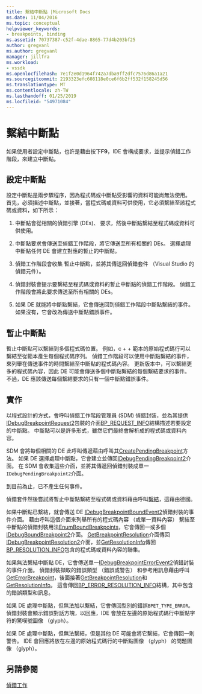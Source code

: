```yaml
---
title: 繫結中斷點 |Microsoft Docs
ms.date: 11/04/2016
ms.topic: conceptual
helpviewer_keywords:
- breakpoints, binding
ms.assetid: 70737387-c52f-4dae-8865-77d4b203bf25
author: gregvanl
ms.author: gregvanl
manager: jillfra
ms.workload:
- vssdk
ms.openlocfilehash: 7e1f2e0d1964f742a7dba9ff2dfc7576d86a1a21
ms.sourcegitcommit: 2193323efc608118e0ce6f6b2ff532f158245d56
ms.translationtype: MT
ms.contentlocale: zh-TW
ms.lasthandoff: 01/25/2019
ms.locfileid: "54971084"
---
```

# <a name="bind-breakpoints"></a>繫結中斷點
如果使用者設定中斷點，也許是藉由按下**F9**，IDE 會構成要求，並提示偵錯工作階段，來建立中斷點。  
  
## <a name="set-a-breakpoint"></a>設定中斷點  
 設定中斷點是兩步驟程序，因為程式碼或中斷點受影響的資料可能尚無法使用。 首先，必須描述中斷點，並接著，當程式碼或資料可供使用，它必須繫結至該程式碼或資料，如下所示：  
  
1.  中斷點會從相關的偵錯引擎 (DEs)、 要求，然後中斷點繫結至程式碼或資料可供使用。  
  
2.  中斷點要求會傳送至偵錯工作階段，將它傳送至所有相關的 DEs。 選擇處理中斷點任何 DE 會建立對應的暫止的中斷點。  
  
3.  偵錯工作階段會收集 暫止中斷點，並將其傳送回偵錯套件 （Visual Studio 的偵錯元件）。  
  
4.  偵錯封裝會提示要繫結至程式碼或資料的暫止中斷點的偵錯工作階段。 偵錯工作階段會將此要求傳送至所有相關的 DEs。  
  
5.  如果 DE 就能將中斷點繫結，它會傳送回到偵錯工作階段中斷點繫結的事件。 如果沒有，它會改為傳送中斷點錯誤事件。  
  
## <a name="pending-breakpoints"></a>暫止中斷點  
 暫止中斷點可以繫結到多個程式碼位置。 例如，c + + 範本的原始程式碼行可以繫結至從範本產生每個程式碼序列。 偵錯工作階段可以使用中斷點繫結的事件，來列舉在傳送事件的時間繫結至中斷點的程式碼內容。 更新版本中，可以繫結更多的程式碼內容，因此 DE 可能會傳送多個中斷點繫結的每個繫結要求的事件。 不過，DE 應該傳送每個繫結要求的只有一個中斷點錯誤事件。  
  
## <a name="implementation"></a>實作  
 以程式設計的方式，會呼叫偵錯工作階段管理員 (SDM) 偵錯封裝，並為其提供[IDebugBreakpointRequest2](../../extensibility/debugger/reference/idebugbreakpointrequest2.md)包裝的介面[BP_REQUEST_INFO](../../extensibility/debugger/reference/bp-request-info.md)結構描述若要設定的中斷點。 中斷點可以是許多形式，雖然它們最終會解析成的程式碼或資料內容。  
  
 SDM 會將每個相關的 DE 此呼叫傳遞藉由呼叫其[CreatePendingBreakpoint](../../extensibility/debugger/reference/idebugengine2-creatependingbreakpoint.md)方法。 如果 DE 選擇處理中斷點，它會建立並傳回[IDebugPendingBreakpoint2](../../extensibility/debugger/reference/idebugpendingbreakpoint2.md)介面。 在 SDM 會收集這些介面，並將其傳遞回偵錯封裝成單一`IDebugPendingBreakpoint2`介面。  
  
 到目前為止，已不產生任何事件。  
  
 偵錯套件然後嘗試將暫止中斷點繫結至程式碼或資料藉由呼叫[繫結](../../extensibility/debugger/reference/idebugpendingbreakpoint2-bind.md)，這藉由德國。  
  
 如果中斷點已繫結，就會傳送 DE [IDebugBreakpointBoundEvent2](../../extensibility/debugger/reference/idebugbreakpointboundevent2.md)偵錯封裝的事件介面。 藉由呼叫這個介面來列舉所有的程式碼內容 （或單一資料內容） 繫結至中斷點的偵錯封裝用法[EnumBoundBreakpoints](../../extensibility/debugger/reference/idebugbreakpointboundevent2-enumboundbreakpoints.md)，它會傳回一或多個[IDebugBoundBreakpoint2](../../extensibility/debugger/reference/idebugboundbreakpoint2.md)介面。 [GetBreakpointResolution](../../extensibility/debugger/reference/idebugboundbreakpoint2-getbreakpointresolution.md)介面傳回[IDebugBreakpointResolution2](../../extensibility/debugger/reference/idebugbreakpointresolution2.md)介面，並[GetResolutionInfo](../../extensibility/debugger/reference/idebugbreakpointresolution2-getresolutioninfo.md)傳回[BP_RESOLUTION_INFO](../../extensibility/debugger/reference/bp-resolution-info.md)包含的程式碼或資料內容的聯集。  
  
 如果無法繫結中斷點 DE，它會傳送單一[IDebugBreakpointErrorEvent2](../../extensibility/debugger/reference/idebugbreakpointerrorevent2.md)偵錯封裝的事件介面。 偵錯封裝擷取的錯誤類型 （錯誤或警告） 和參考用訊息藉由呼叫[GetErrorBreakpoint](../../extensibility/debugger/reference/idebugbreakpointerrorevent2-geterrorbreakpoint.md)，後面接著[GetBreakpointResolution](../../extensibility/debugger/reference/idebugerrorbreakpoint2-getbreakpointresolution.md)和[GetResolutionInfo](../../extensibility/debugger/reference/idebugerrorbreakpointresolution2-getresolutioninfo.md)。 這會傳回[BP_ERROR_RESOLUTION_INFO](../../extensibility/debugger/reference/bp-error-resolution-info.md)結構，其中包含的錯誤類型和訊息。  
  
 如果 DE 處理中斷點，但無法加以繫結，它會傳回型別的錯誤`BPET_TYPE_ERROR`。 偵錯封裝會顯示錯誤對話方塊，以回應，IDE 會放在左邊的原始程式碼行中斷點字符的驚嘆號圖像 （glyph）。  
  
 如果 DE 處理中斷點，但無法繫結，但是其他 DE 可能會將它繫結，它會傳回一則警告。 IDE 會回應將放在左邊的原始程式碼行的中斷點圖像 （glyph） 的問題圖像 （glyph）。  
  
## <a name="see-also"></a>另請參閱  
 [偵錯工作](../../extensibility/debugger/debugging-tasks.md)